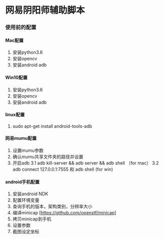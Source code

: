 # 网易阴阳师辅助脚本

### 使用前的配置 
#### Mac配置
1. 安装python3.6
2. 安装opencv
3. 安装android adb

#### Win10配置
1. 安装python3.6
2. 安装opencv
3. 安装android adb


#### linux配置
1. sudo apt-get install android-tools-adb


#### 网易mumu配置
1. 设置mumu参数
2. 确认mumu共享文件夹的路径并设置
3. 开启adb
    3.1 adb kill-server && adb server && adb shell （for mac）
    3.2 adb connect 127.0.0.1:7555  和 adb shell (for win)

#### android手机配置
1. 安装android NDK
2. 配置环境变量
3. 查询手机的版本，架构类别，分辨率大小
4. 编译minicap [https://github.com/openstf/minicap]
5. 拷贝minicap到手机
6. 设置参数
7. 截图设定坐标



